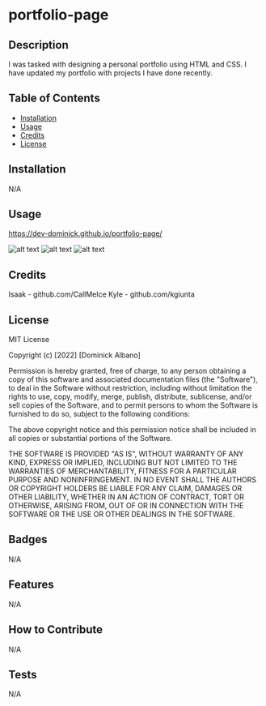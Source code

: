 # portfolio-page

## Description

I was tasked with designing a personal portfolio using HTML and CSS. I have updated my portfolio with projects I have done recently.

## Table of Contents


- [Installation](#installation)
- [Usage](#usage)
- [Credits](#credits)
- [License](#license)

## Installation

N/A

## Usage


https://dev-dominick.github.io/portfolio-page/
 
![alt text](./assets/portfolio-1600px.png)
![alt text](./assets/portfolio-992px.png)
![alt text](./assets/portfolio-768px.png)

## Credits

Isaak - github.com/CallMeIce
Kyle - github.com/kgiunta
## License

MIT License

Copyright (c) [2022] [Dominick Albano]

Permission is hereby granted, free of charge, to any person obtaining a copy
of this software and associated documentation files (the "Software"), to deal
in the Software without restriction, including without limitation the rights
to use, copy, modify, merge, publish, distribute, sublicense, and/or sell
copies of the Software, and to permit persons to whom the Software is
furnished to do so, subject to the following conditions:

The above copyright notice and this permission notice shall be included in all
copies or substantial portions of the Software.

THE SOFTWARE IS PROVIDED "AS IS", WITHOUT WARRANTY OF ANY KIND, EXPRESS OR
IMPLIED, INCLUDING BUT NOT LIMITED TO THE WARRANTIES OF MERCHANTABILITY,
FITNESS FOR A PARTICULAR PURPOSE AND NONINFRINGEMENT. IN NO EVENT SHALL THE
AUTHORS OR COPYRIGHT HOLDERS BE LIABLE FOR ANY CLAIM, DAMAGES OR OTHER
LIABILITY, WHETHER IN AN ACTION OF CONTRACT, TORT OR OTHERWISE, ARISING FROM,
OUT OF OR IN CONNECTION WITH THE SOFTWARE OR THE USE OR OTHER DEALINGS IN THE
SOFTWARE.

## Badges

N/A

## Features

N/A

## How to Contribute

N/A

## Tests

N/A